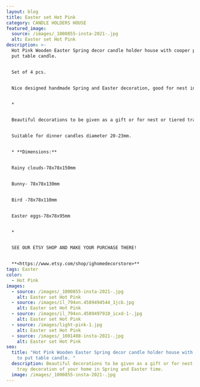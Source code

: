 ```yaml
---
layout: blog
title: Easter set Hot Pink
category: CANDLE HOLDERS HOUSE
featured_image:
  source: /images/_1000855-insta-2021-.jpg
  alt: Easter set Hot Pink
description: >-
  Hot Pink Wooden Easter Spring decor candle holder house with cooper pipe to
  put table candle. 


  Set of 4 pcs. 


  Nice designed handmade Spring and Easter decoration, good for nest in tired tray. Hand made, painted individually designed illustrations. Self designed motives.


  *


  Beautiful decorations to be given as a gift or for nest or tiered tray decoration of your home in Spring and Easter time.


  Suitable for dinner candles diameter 20-23mm.


  * **Dimensions:**


  Rainy clouds-78x78x150mm


  Bunny- 78x78x130mm


  Bird -78x78x110mm


  Easter eggs-78x78x95mm


  *


  SEE OUR ETSY SHOP AND MAKE YOUR PURCHASE THERE!


  **<https://www.etsy.com/shop/ighomedecorstore>**
tags: Easter
color:
  - Hot Pink
images:
  - source: /images/_1000855-insta-2021-.jpg
    alt: Easter set Hot Pink
  - source: /images/il_794xn.4589494544_1jcb.jpg
    alt: Easter set Hot Pink
  - source: /images/il_794xn.4589497910_icxd-1-.jpg
    alt: Easter set Hot Pink
  - source: /images/light-pink-1.jpg
    alt: Easter set Hot Pink
  - source: /images/_1001408-insta-2021-.jpg
    alt: Easter set Hot Pink
seo:
  title: "Hot Pink Wooden Easter Spring decor candle holder house with cooper pipe
    to put table candle. "
  description: Beautiful decorations to be given as a gift or for nest or tiered
    tray decoration of your home in Spring and Easter time.
  image: /images/_1000855-insta-2021-.jpg
---
```

